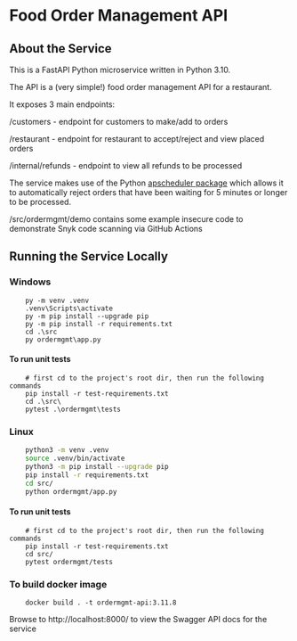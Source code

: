 # Food Order Management API
## About the Service
This is a FastAPI Python microservice written in Python 3.10.

The API is a (very simple!) food order management API for a restaurant.

It exposes 3 main endpoints:

/customers - endpoint for customers to make/add to orders


/restaurant - endpoint for restaurant to accept/reject and view placed orders


/internal/refunds - endpoint to view all refunds to be processed


The service makes use of the Python [apscheduler package](https://apscheduler.readthedocs.io/en/3.x/index.html) which allows it to automatically reject orders that have
been waiting for 5 minutes or longer to be processed.

/src/ordermgmt/demo contains some example insecure code to demonstrate Snyk code scanning via GitHub Actions
 
## Running the Service Locally
### Windows
```commandline
    py -m venv .venv
    .venv\Scripts\activate
    py -m pip install --upgrade pip
    py -m pip install -r requirements.txt
    cd .\src
    py ordermgmt\app.py
```
#### To run unit tests
```commandline
    # first cd to the project's root dir, then run the following commands
    pip install -r test-requirements.txt
    cd .\src\
    pytest .\ordermgmt\tests
```

### Linux
```bash
    python3 -m venv .venv
    source .venv/bin/activate
    python3 -m pip install --upgrade pip
    pip install -r requirements.txt
    cd src/
    python ordermgmt/app.py
```

#### To run unit tests
```commandline
    # first cd to the project's root dir, then run the following commands
    pip install -r test-requirements.txt
    cd src/
    pytest ordermgmt/tests
```

### To build docker image
```commandline
    docker build . -t ordermgmt-api:3.11.8
```

Browse to http://localhost:8000/ to view the Swagger API docs for the service
